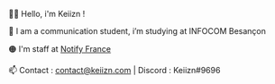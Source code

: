 👨‍🎓 Hello, i'm Keiizn ! 

🤝 I am a communication student, i’m studying at INFOCOM Besançon

🟠 I'm staff at [Notify France](https://twitter.com/notifyfrance)

📫 Contact : contact@keiizn.com | Discord : Keiizn#9696


